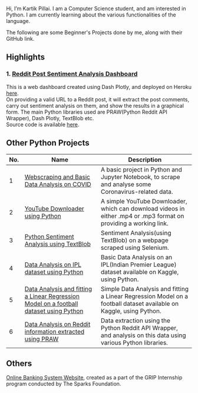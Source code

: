 Hi, I’m Kartik Pillai. I am a Computer Science student, and am interested in Python. I am currently learning about the various functionalities of the language.    
  
The following are some Beginner's Projects done by me, along with their GitHub link.  
  
## Highlights  
  
### 1. [Reddit Post Sentiment Analysis Dashboard](https://github.com/pillaikartik10/reddit-sentiment-analysis-dashboard)  
  
This is a web dashboard created using Dash Plotly, and deployed on Heroku [here](https://reddit-sentiment-app.herokuapp.com/).  
On providing a valid URL to a Reddit post, it will extract the post comments, carry out sentiment analysis on them, and show the results in a graphical form. The main Python libraries used are PRAW(Python Reddit API Wrapper), Dash Plotly, TextBlob etc.   
Source code is available [here](https://github.com/pillaikartik10/reddit-sentiment-analysis-dashboard/blob/main/reddit-demo.py).  
  
## Other Python Projects
  
No. | Name | Description
-------|------|------------
1 | [Webscraping and Basic Data Analysis on COVID](https://github.com/pillaikartik10/python-covid-data-analysis) | A basic project in Python and Jupyter Notebook, to scrape and analyse some Coronavirus-related data.
2 | [YouTube Downloader using Python](https://github.com/pillaikartik10/python-youtube-downloader) | A simple YouTube Downloader, which can download videos in either .mp4 or .mp3 format on providing a working link.
3 | [Python Sentiment Analysis using TextBlob](https://github.com/pillaikartik10/python-sentiment-analysis) | Sentiment Analysis(using TextBlob) on a webpage scraped using Selenium.
4 | [Data Analysis on IPL dataset using Python](https://github.com/pillaikartik10/python-ipl-data-analysis) | Basic Data Analysis on an IPL(Indian Premier League) dataset available on Kaggle, using Python.
5 | [Data Analysis and fitting a Linear Regression Model on a football dataset using Python](https://github.com/pillaikartik10/python-football-data-analysis) | Simple Data Analysis and fitting a Linear Regression Model on a football dataset available on Kaggle, using Python.
6 | [Data Analysis on Reddit information extracted using PRAW](https://github.com/pillaikartik10/python-reddit-analysis) | Data extraction using the Python Reddit API Wrapper, and analysis on this data using various Python libraries.
  
## Others  
  
[Online Banking System Website](https://github.com/pillaikartik10/TSF-project-website), created as a part of the GRIP Internship program conducted by The Sparks Foundation.
